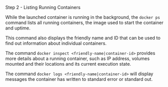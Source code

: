 Step 2 - Listing Running Containers

While the launched container is running in the background, the `docker ps` command lists all running containers, the image used to start the container and uptime.

This command also displays the friendly name and ID that can be used to find out information about individual containers.

The command `docker inspect <friendly-name|container-id>` provides more details about a running container, such as IP address, volumes mounted and their locations and its current execution state.

The command `docker logs <friendly-name|container-id>` will display messages the container has written to standard error or standard out.
